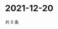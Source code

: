 # 2021-12-20

共 0 条

<!-- BEGIN WEIBO -->
<!-- 最后更新时间 Mon Dec 20 2021 15:12:16 GMT+0800 (China Standard Time) -->

<!-- END WEIBO -->
